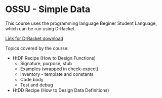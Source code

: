 # OSSU - Simple Data

This course uses the programming language Beginer Student Language, which can be run using DrRacket.

[Link for DrRacket download](https://racket-lang.org)

Topics covered by the course:

- HtDF Recipe (How to Design Functions)
  - Signature, purpose, stub
  - Examples (wrapped in check-expect)
  - Inventory - template and constants
  - Code body
  - Test and debug
- HtDD Recipe (How to Design Data Definitions)
